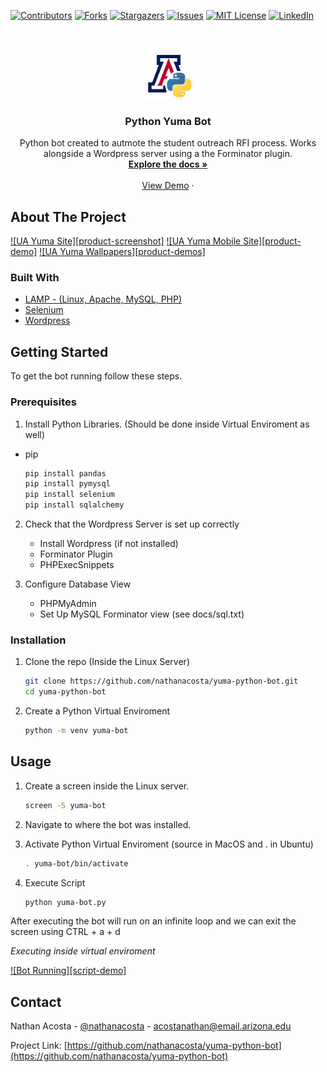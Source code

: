 <!--
*** Thanks for checking out the Best-README-Template. If you have a suggestion
*** that would make this better, please fork the repo and create a pull request
*** or simply open an issue with the tag "enhancement".
*** Thanks again! Now go create something AMAZING! :D
***
***
***
*** To avoid retyping too much info. Do a search and replace for the following:
*** nathanacosta, yuma-python-bot, twitter_handle, acostanathan@email.arizona.edu, project_title, project_description
-->



<!-- PROJECT SHIELDS -->
<!--
*** I'm using markdown "reference style" links for readability.
*** Reference links are enclosed in brackets [ ] instead of parentheses ( ).
*** See the bottom of this document for the declaration of the reference variables
*** for contributors-url, forks-url, etc. This is an optional, concise syntax you may use.
*** https://www.markdownguide.org/basic-syntax/#reference-style-links
-->
[![Contributors][contributors-shield]][contributors-url]
[![Forks][forks-shield]][forks-url]
[![Stargazers][stars-shield]][stars-url]
[![Issues][issues-shield]][issues-url]
[![MIT License][license-shield]][license-url]
[![LinkedIn][linkedin-shield]][linkedin-url]



<!-- PROJECT LOGO -->
<br />
<p align="center">
  <a href="https://github.com/nathanacosta/yuma-python-bot">
    <img src="images/logo.png" alt="Logo" width="80" height="80">
  </a>

  <h3 align="center">Python Yuma Bot</h3>

  <p align="center">
    Python bot created to autmote the student outreach RFI process. Works alongside a Wordpress server using a the Forminator plugin.
    <br />
    <a href="https://github.com/nathanacosta/yuma-python-bot"><strong>Explore the docs »</strong></a>
    <br />
    <br />
    <a href="https://nathanacosta.info">View Demo</a>
    ·
  </p>
</p>



<!-- ABOUT THE PROJECT -->
## About The Project

[![UA Yuma Site][product-screenshot]](images/demo_desktop.gif)
[![UA Yuma Mobile Site][product-demo]](images/demo_mobile.gif)
[![UA Yuma Wallpapers][product-demos]](images/demo_wallpapers.gif)

### Built With

* [LAMP - (Linux, Apache, MySQL, PHP)]()
* [Selenium]()
* [Wordpress]()



<!-- GETTING STARTED -->
## Getting Started

To get the bot running follow these steps.

### Prerequisites

1. Install Python Libraries. (Should be done inside Virtual Enviroment as well)
* pip
  ```sh
  pip install pandas
  pip install pymysql
  pip install selenium
  pip install sqlalchemy
  ```
2. Check that the Wordpress Server is set up correctly 
   * Install Wordpress (if not installed)
   * Forminator Plugin
   * PHPExecSnippets

3. Configure Database View
   * PHPMyAdmin
   * Set Up MySQL Forminator view (see docs/sql.txt)


### Installation

1. Clone the repo (Inside the Linux Server)
   ```sh
   git clone https://github.com/nathanacosta/yuma-python-bot.git
   cd yuma-python-bot
   ```
2. Create a Python Virtual Enviroment
   ```sh
   python -m venv yuma-bot
   ```
   

<!-- USAGE EXAMPLES -->
## Usage

1. Create a screen inside the Linux server.
   ```sh
   screen -S yuma-bot
   ```
2. Navigate to where the bot was installed.

3. Activate Python Virtual Enviroment (source in MacOS and . in Ubuntu)
    ```sh
    . yuma-bot/bin/activate
    ```

4. Execute Script
    ```sh
    python yuma-bot.py
    ```



After executing the bot will run on an infinite loop and we can exit the screen using CTRL + a + d

_Executing inside virtual enviroment_

[![Bot Running][script-demo]](images/demo_script.gif)



<!-- CONTACT -->
## Contact

Nathan Acosta - [@nathanacosta](https://nathanacosta.info) - acostanathan@email.arizona.edu

Project Link: [https://github.com/nathanacosta/yuma-python-bot](https://github.com/nathanacosta/yuma-python-bot)



<!-- MARKDOWN LINKS & IMAGES -->
<!-- https://www.markdownguide.org/basic-syntax/#reference-style-links -->
[contributors-shield]: https://img.shields.io/github/contributors/nathanacosta/repo.svg?style=for-the-badge
[contributors-url]: https://github.com/nathanacosta/repo/graphs/contributors
[forks-shield]: https://img.shields.io/github/forks/nathanacosta/repo.svg?style=for-the-badge
[forks-url]: https://github.com/nathanacosta/repo/network/members
[stars-shield]: https://img.shields.io/github/stars/nathanacosta/repo.svg?style=for-the-badge
[stars-url]: https://github.com/nathanacosta/repo/stargazers
[issues-shield]: https://img.shields.io/github/issues/nathanacosta/repo.svg?style=for-the-badge
[issues-url]: https://github.com/nathanacosta/repo/issues
[license-shield]: https://img.shields.io/github/license/nathanacosta/repo.svg?style=for-the-badge
[license-url]: https://github.com/nathanacosta/repo/blob/master/LICENSE.txt
[linkedin-shield]: https://img.shields.io/badge/-LinkedIn-black.svg?style=for-the-badge&logo=linkedin&colorB=555
[linkedin-url]: https://linkedin.com/in/nathanacosta

